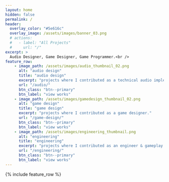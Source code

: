 ```yaml
---
layout: home
hidden: false
permalink: /
header:
  overlay_color: "#5e616c"
  overlay_image: /assets/images/banner_03.png
  # actions:
  #   - label: "All Projects"
  #     url: "/"
excerpt: >
  Audio Designer, Game Designer, Game Programmer.<br />
feature_row:
    - image_path: /assets/images/audio_thumbnail_02.png
      alt: "audio design"
      title: "audio design"
      excerpt: "projects where I contributed as a technical audio implementer or audio designer."
      url: "/audio/"
      btn_class: "btn--primary"
      btn_label: "view works"
    - image_path: /assets/images/gamedesign_thumbnail_02.png
      alt: "game design"
      title: "game design"
      excerpt: "projects where I contributed as a game designer."
      url: "/game-design/"
      btn_class: "btn--primary"
      btn_label: "view works"
    - image_path: /assets/images/engineering_thumbnail.png
      alt: "engineering"
      title: "engineering"
      excerpt: "projects where I contributed as an engineer & gameplay programmer."
      url: "/engineering/"
      btn_class: "btn--primary"
      btn_label: "view works"      
---
```


{% include feature_row %}

<!-- add an "all game credits" gallery below HERE -->